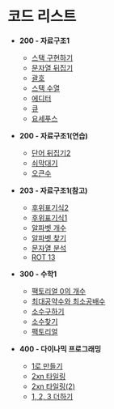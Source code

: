 # 코드 리스트

- **200 - 자료구조1**

  - [스택 구현하기](./Problem/200/10828.md)
  - [문자열 뒤집기](./Problem/200/9093.md)
  - [괄호](./Problem/200/9012.md)
  - [스택 수열](./Problem/200/1874.md)
  - [에디터](./Problem/200/1406.md)
  - [큐](./Problem/200/10845.md)
  - [요세푸스](./Problem/200/1158.md)

- **200 - 자료구조1(연습)**

  - [단어 뒤집기2](./Problem/201/17413.md)
  - [쇠막대기](./Problem/201/10799.md)
  - [오큰수](./Problem/201/17298.md)

- **203 - 자료구조1(참고)**

  - [후위표기식2](./Problem/203/1935.md)
  - [후위표기식1](./Problem/203/1918.md)
  - [알파벳 개수](./Problem/203/10808.md)
  - [알파벳 찾기](./Problem/203/10809.md)
  - [문자열 분석](./Problem/203/10820.md)
  - [ROT 13](./Problem/203/11655.md)

- **300 - 수학1**

  - [팩토리얼 0의 개수](./Problem/300/1676.md)
  - [최대공약수와 최소공배수](./Problem/300/2609.md)
  - [소수구하기](./Problem/300/1929.md)
  - [소수찾기](./Problem/300/1978.md)
  - [팩토리얼](./Problem/300/10872.md)

- **400 - 다이나믹 프로그래밍**

  - [1로 만들기](./Problem/400/1463.md)
  - [2xn 타일링](./Problem/400/11726.md)
  - [2xn 타일링(2)](./Problem/400/11727.md)
  - [1, 2, 3 더하기](./Problem/400/9095.md)

